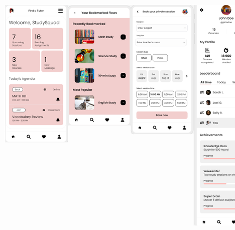 <div style="display: flex; align-items: flex-start;">
    <img src="home.png" alt="Image Description" width="200" style="vertical-align: top;"/>
    <img src="bookmarks.png" alt="Image Description" width="200" style="vertical-align: top;"/>
    <img src="bookSession.png" alt="Image Description" width="200" style="vertical-align: top;"/>
    <img src="profile.png" alt="Image Description" width="200" style="vertical-align: top;"/>
    <img src="settings.png" alt="Image Description" width="200" style="vertical-align: top;"/>
</div>
